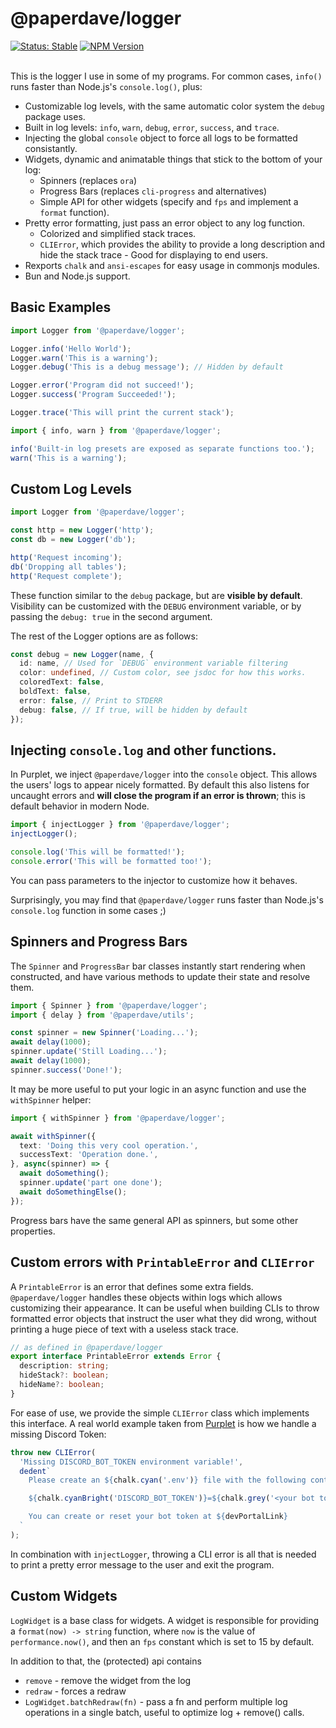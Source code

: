 # @paperdave/logger

<div>
<a href="https://github.com/paperdave/various#project-status-meaning"><img alt="Status: Stable" src="https://img.shields.io/badge/status-stable-brightgreen"></a>
<a href="https://www.npmjs.com/package/@paperdave/logger"><img alt="NPM Version" src="https://img.shields.io/npm/v/@paperdave/logger.svg?label=latest%20release"></a>
</div>
<br>

This is the logger I use in some of my programs. For common cases, `info()` runs faster than Node.js's `console.log()`, plus:

- Customizable log levels, with the same automatic color system the `debug` package uses.
- Built in log levels: `info`, `warn`, `debug`, `error`, `success`, and `trace`.
- Injecting the global `console` object to force all logs to be formatted consistantly.
- Widgets, dynamic and animatable things that stick to the bottom of your log:
  - Spinners (replaces `ora`)
  - Progress Bars (replaces `cli-progress` and alternatives)
  - Simple API for other widgets (specify and `fps` and implement a `format` function).
- Pretty error formatting, just pass an error object to any log function.
  - Colorized and simplified stack traces.
  - `CLIError`, which provides the ability to provide a long description and hide the stack trace - Good for displaying to end users.
- Rexports `chalk` and `ansi-escapes` for easy usage in commonjs modules.
- Bun and Node.js support.

## Basic Examples

```ts
import Logger from '@paperdave/logger';

Logger.info('Hello World');
Logger.warn('This is a warning');
Logger.debug('This is a debug message'); // Hidden by default

Logger.error('Program did not succeed!');
Logger.success('Program Succeeded!');

Logger.trace('This will print the current stack');
```

```ts
import { info, warn } from '@paperdave/logger';

info('Built-in log presets are exposed as separate functions too.');
warn('This is a warning');
```

## Custom Log Levels

```ts
import Logger from '@paperdave/logger';

const http = new Logger('http');
const db = new Logger('db');

http('Request incoming');
db('Dropping all tables');
http('Request complete');
```

These function similar to the `debug` package, but are **visible by default**. Visibility can be customized with the `DEBUG` environment variable, or by passing the `debug: true` in the second argument.

The rest of the Logger options are as follows:

```ts
const debug = new Logger(name, {
  id: name, // Used for `DEBUG` environment variable filtering
  color: undefined, // Custom color, see jsdoc for how this works.
  coloredText: false,
  boldText: false,
  error: false, // Print to STDERR
  debug: false, // If true, will be hidden by default
});
```

## Injecting `console.log` and other functions.

In Purplet, we inject `@paperdave/logger` into the `console` object. This allows the users' logs to appear nicely formatted. By default this also listens for uncaught errors and **will close the program if an error is thrown**; this is default behavior in modern Node.

```ts
import { injectLogger } from '@paperdave/logger';
injectLogger();

console.log('This will be formatted!');
console.error('This will be formatted too!');
```

You can pass parameters to the injector to customize how it behaves.

Surprisingly, you may find that `@paperdave/logger` runs faster than Node.js's `console.log` function in some cases ;)

## Spinners and Progress Bars

The `Spinner` and `ProgressBar` bar classes instantly start rendering when constructed, and have various methods to update their state and resolve them.

```ts
import { Spinner } from '@paperdave/logger';
import { delay } from '@paperdave/utils';

const spinner = new Spinner('Loading...');
await delay(1000);
spinner.update('Still Loading...');
await delay(1000);
spinner.success('Done!');
```

It may be more useful to put your logic in an async function and use the `withSpinner` helper:

```ts
import { withSpinner } from '@paperdave/logger';

await withSpinner({
  text: 'Doing this very cool operation.',
  successText: 'Operation done.',
}, async(spinner) => {
  await doSomething();
  spinner.update('part one done');
  await doSomethingElse();
});
```

Progress bars have the same general API as spinners, but some other properties.

## Custom errors with `PrintableError` and `CLIError`

A `PrintableError` is an error that defines some extra fields. `@paperdave/logger` handles these objects within logs which allows customizing their appearance. It can be useful when building CLIs to throw formatted error objects that instruct the user what they did wrong, without printing a huge piece of text with a useless stack trace.

```ts
// as defined in @paperdave/logger
export interface PrintableError extends Error {
  description: string;
  hideStack?: boolean;
  hideName?: boolean;
}
```

For ease of use, we provide the simple `CLIError` class which implements this interface. A real world example taken from [Purplet](https://github.com/CRBT-Team/Purplet) is how we handle a missing Discord Token:

```ts
throw new CLIError(
  'Missing DISCORD_BOT_TOKEN environment variable!',
  dedent`
    Please create an ${chalk.cyan('.env')} file with the following contents:

    ${chalk.cyanBright('DISCORD_BOT_TOKEN')}=${chalk.grey('<your bot token>')}

    You can create or reset your bot token at ${devPortalLink}
  `
);
```

In combination with `injectLogger`, throwing a CLI error is all that is needed to print a pretty error message to the user and exit the program.

## Custom Widgets

`LogWidget` is a base class for widgets. A widget is responsible for providing a `format(now) -> string` function, where `now` is the value of `performance.now()`, and then an `fps` constant which is set to 15 by default.

In addition to that, the (protected) api contains

- `remove` - remove the widget from the log
- `redraw` - forces a redraw
- `LogWidget.batchRedraw(fn)` - pass a fn and perform multiple log operations in a single batch, useful to optimize log + remove() calls.
